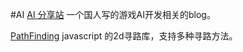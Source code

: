 #AI
[AI 分享站](http://www.aisharing.com/) 一个国人写的游戏AI开发相关的blog。

[PathFinding](https://github.com/qiao/PathFinding.js) javascript 的2d寻路库，支持多种寻路方法。
